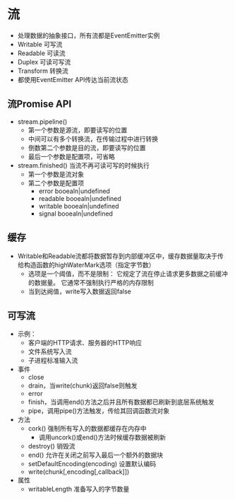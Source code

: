 # 流
- 处理数据的抽象接口，所有流都是EventEmitter实例
- Writable 可写流
- Readable 可读流
- Duplex   可读可写流
- Transform 转换流
- 都使用EventEmitter API传达当前流状态

## 流Promise API
- stream.pipeline()
  - 第一个参数是源流，即要读写的位置
  - 中间可以有多个转换流，在传输过程中进行转换
  - 倒数第二个参数是目的流，即要读写的位置
  - 最后一个参数是配置项，可省略
- stream.finished() 当流不再可读可写的时候执行
  - 第一个参数是流对象
  - 第二个参数是配置项
    - error booealn|undefined
    - readable  booealn|undefined
    - writable  booealn|undefined
    - signal    booealn|undefined

## 缓存
- Writable和Readable流都将数据暂存到内部缓冲区中，缓存数据量取决于传给构造函数的highWaterMark选项（指定字节数）
  - 选项是一个阈值，而不是限制： 它规定了流在停止请求更多数据之前缓冲的数据量。 它通常不强制执行严格的内存限制
  - 当到达阙值，write写入数据返回false

## 可写流
- 示例：
  - 客户端的HTTP请求、服务器的HTTP响应
  - 文件系统写入流
  - 子进程标准输入流
- 事件
  - close
  - drain，当write(chunk)返回false则触发
  - error
  - finish，当调用end()方法之后并且所有数据都已刷新到底层系统触发
  - pipe，调用pipe()方法触发，传给其回调函数流对象
- 方法
  - cork()  强制所有写入的数据都缓存在内存中
    - 调用uncork()或end()方法时候缓存数据被刷新
  - destroy()   销毁流
  - end()   允许在关闭之前写入最后一个额外的数据块
  - setDefaultEncoding(encoding)    设置默认编码
  - write(chunk[,encoding[,callback]])
- 属性
  - writableLength 准备写入的字节数量